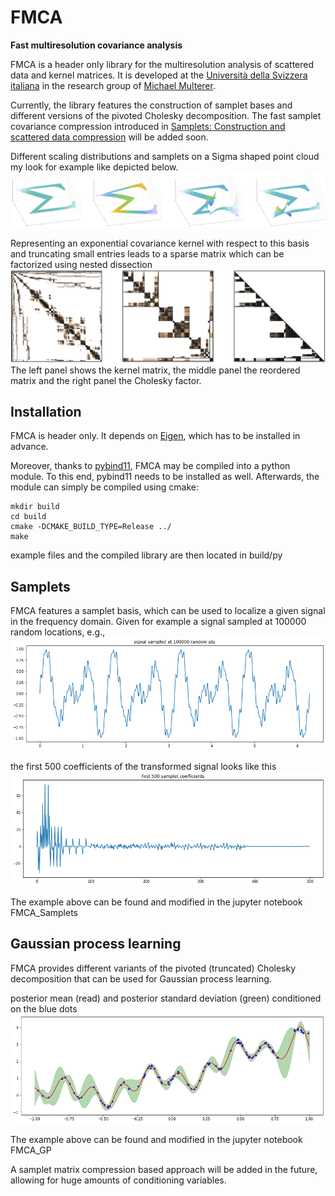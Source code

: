 # FMCA
**Fast multiresolution covariance analysis**

FMCA is a header only library for the multiresolution analysis of scattered data and kernel matrices. It is developed
at the [Università della Svizzera italiana](https://www.usi.ch) in the research group of [Michael Multerer](http://usi.to/3ps).

Currently, the library features the construction of samplet bases and different versions of the pivoted Cholesky decomposition.
The fast samplet covariance compression introduced in 
[Samplets: Construction and scattered data compression](https://papers.ssrn.com/sol3/papers.cfm?abstract_id=4053305)
will be added soon.

Different scaling distributions and samplets on a Sigma shaped point cloud my look for example like depicted below.
![What is this](assets/samplets.png)

Representing an exponential covariance kernel with respect to this basis and truncating small entries leads to a sparse matrix
which can be factorized using nested dissection
![What is this](assets/compressed_kernel.png)
The left panel shows the kernel matrix, the middle panel the reordered matrix and the right panel the Cholesky factor.


## Installation
FMCA is header only. It depends on [Eigen](https://eigen.tuxfamily.org),
which has to be installed in advance.

Moreover, thanks to [pybind11](https://github.com/pybind/pybind11), FMCA may be compiled into a python module.
To this end, pybind11 needs to be installed as well. Afterwards, the module can simply be compiled using cmake:
```
mkdir build
cd build
cmake -DCMAKE_BUILD_TYPE=Release ../
make
```
example files and the compiled library are then located in build/py

## Samplets

FMCA features a samplet basis, which can be used to localize a given signal in the frequency domain. Given for example a
signal sampled at 100000 random locations, e.g.,
![What is this](assets/signal.png)

the first 500 coefficients of the transformed signal looks like this
![What is this](assets/Tsignal.png)

The example above can be found and modified in the jupyter notebook FMCA_Samplets

## Gaussian process learning

FMCA provides different variants of the pivoted (truncated) Cholesky decomposition that can be used for Gaussian process learning.

posterior mean (read) and posterior standard deviation (green) conditioned on the blue dots
![What is this](assets/gaussian_process.png)

The example above can be found and modified in the jupyter notebook FMCA_GP

A samplet matrix compression based approach will be added in the future, allowing for huge amounts of conditioning variables.
